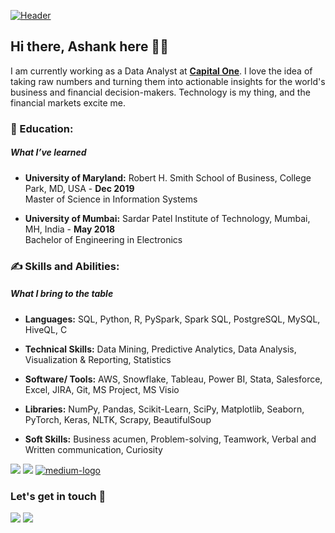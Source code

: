 [![Header]( https://gist.githubusercontent.com/rowhitswami/8e1b262ffc0f2368890b72fbe26bacb5/raw/068f8cb8d21e579e5d46f75918c64eeaf97f19a0/hello.gif "Header")](https://ashanksm35.wixsite.com/)
## Hi there, Ashank here 👋🏻 
I am currently working as a Data Analyst at [**Capital One**](http://www.capitalone.com/). I love the idea of taking raw numbers and turning them into actionable insights for the world's business and financial decision-makers. Technology is my thing, and the financial markets excite me. 
<br/>


###  &#x1f3eb; Education:
##### What I’ve learned

* **University of Maryland:** Robert H. Smith School of Business, College Park, MD, USA - **Dec 2019**<br/>
Master of Science in Information Systems                                                                                                                                             

* **University of Mumbai:** Sardar Patel Institute of Technology, Mumbai, MH, India - **May 2018**<br/>
Bachelor of Engineering in Electronics                                                                                                                                             



### &#x270d; Skills and Abilities:
##### What I bring to the table

* **Languages:** SQL, Python, R, PySpark, Spark SQL, PostgreSQL, MySQL, HiveQL, C  
* **Technical Skills:**  Data Mining, Predictive Analytics, Data Analysis, Visualization & Reporting, Statistics

* **Software/ Tools:** AWS, Snowflake, Tableau, Power BI, Stata, Salesforce, Excel, JIRA, Git, MS Project, MS Visio

* **Libraries:** NumPy, Pandas, Scikit-Learn, SciPy, Matplotlib, Seaborn, PyTorch, Keras, NLTK, Scrapy, BeautifulSoup 

* **Soft Skills:** Business acumen, Problem-solving, Teamwork, Verbal and Written communication, Curiosity

[<img target="_blank" src="https://img.icons8.com/color/48/000000/tableau-software.png"/>](https://public.tableau.com/profile/ashank#!/) 
[<img target="_blank" src="https://img.icons8.com/windows/48/26e07f/hackerrank.png"/>](https://www.hackerrank.com/ashank_more?hr_r=1) 
[<img target="_blank" src="https://img.icons8.com/ios/50/medium-logo.png" alt="medium-logo"/>](https://medium.com/@ashanksm) 

### Let's get in touch 📱

[<img target="_blank" src="https://img.icons8.com/color/48/000000/skype--v4.png"/>](https://join.skype.com/invite/DdusuNLSkQHz) 
[<img target="_blank" src="https://img.icons8.com/color/48/4a90e2/linkedin-circled--v2.png"/>](https://medium.com/@ashanksm) 


